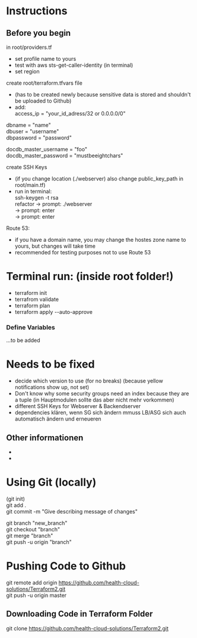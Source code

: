 # Instructions

## Before you begin

in root/providers.tf
- set profile name to yours
- test with aws sts-get-caller-identity (in terminal)
- set region

create root/terraform.tfvars file 
- (has to be created newly because sensitive data is stored and shouldn't be uploaded to Github)
- add: <br/>
access_ip = "your_id_adress/32 or 0.0.0.0/0" <br/>

dbname     = "name" <br/>
dbuser     = "username" <br/>
dbpassword = "password" <br/>

docdb_master_username = "foo" <br/>
docdb_master_password = "mustbeeightchars" <br/>

create SSH Keys<br/>
- (if you change location (./webserver) also change public_key_path in root/main.tf) <br/>
- run in terminal: <br/>
ssh-keygen -t rsa  <br/>
refactor
-> prompt: ./webserver <br/>
-> prompt: enter <br/>
-> prompt: enter <br/>


Route 53: 
- if you have a domain name, you may change the hostes zone name to yours, but changes will take time 
- recommended for testing purposes not to use Route 53

# Terminal run: (inside root folder!)
- terraform init 
- terrafrom validate 
- terraform plan 
- terraform apply --auto-approve

### Define Variables 

...to be added



# Needs to be fixed 

- decide which version to use (for no breaks) (because yellow notifications show up, not set)
- Don't know why some security groups need an index because they are a tuple (in Hauptmodulen sollte das aber nicht mehr vorkommen)
- different SSH Keys for Webserver & Backendserver
- dependencies klären, wenn SG sich ändern mmuss LB/ASG sich auch automatisch ändern und erneueren

## Other informationen 

-
-




# Using Git (locally)

(git init)  <br/>
git add .   <br/>
git commit -m "Give describing message of changes" <br/>

git branch "new_branch" <br/>
git checkout "branch" <br/>
git merge "branch" <br/>
git push -u origin "branch" <br/>

# Pushing Code to Github

git remote add origin https://github.com/health-cloud-solutions/Terraform2.git <br>
git push -u origin master   


## Downloading Code in Terraform Folder
git clone https://github.com/health-cloud-solutions/Terraform2.git   

